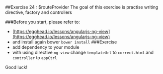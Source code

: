 ##Exercise 24 : $routeProvider
The goal of this exercise is practise writing directive, factory and controllers

###Before you start, please refer to:
* [https://egghead.io/lessons/angularjs-ng-view](https://egghead.io/lessons/angularjs-ng-view)
* and install again bower ```bower install```
###Exercise
* add dependency to your module
* with using directive ```ng-view``` change ```templateUrl``` to ```correct.html``` and ```controller``` to ```appCtrl```





Good luck!